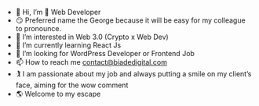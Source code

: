 - 👋 Hi, I’m 👀 Web Developer
- 😏 Preferred name the George because it will be easy for my colleague to pronounce.
- 👀 I’m interested in Web 3.0 (Crypto x Web Dev)
- 🌱 I’m currently learning React Js
- 💞️ I’m looking for WordPress Developer or Frontend Job
- 📫 How to reach me contact@biadedigital.com
- 🏌️ I am passionate about my job
and always putting a smile on
my client’s face, aiming for
the wow comment
- 🌎 Welcome to my escape

<!---
Biadedigital/Biadedigital is a ✨ special ✨ repository because its `README.md` (this file) appears on your GitHub profile.
You can click the Preview link to take a look at your changes.
--->
